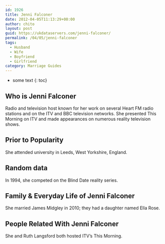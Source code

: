 ```yaml
---
id: 1926
title: Jenni Falconer
date: 2012-04-05T11:13:29+00:00
author: chito
layout: post
guid: https://ukdataservers.com/jenni-falconer/
permalink: /04/05/jenni-falconer
tags:
  - Husband
  - Wife
  - Boyfriend
  - Girlfriend
category: Marriage Guides
---
```


* some text
{: toc}
          
          
## Who is  Jenni Falconer
                  
                  
                  
Radio and television host known for her work on several Heart FM radio stations and on the ITV and BBC television networks. She presented This Morning on ITV and made appearances on numerous reality television shows.
                  
                
                
                
## Prior to Popularity 
                  
                  
                  
She attended university in Leeds, West Yorkshire, England.
                  
                
                
                
## Random data 
                  
                  
                  
In 1994, she competed on the Blind Date reality series.
                  
                
                
                
## Family & Everyday Life of Jenni Falconer
                  
                  
                  
She married James Midgley in 2010; they had a daughter named Ella Rose.
                  
                
                
                
## People Related With  Jenni Falconer
                  
                  
                  
She and Ruth Langsford both hosted ITV&#8217;s This Morning.
                  
                
              
            
          
          
          
    
    
  
